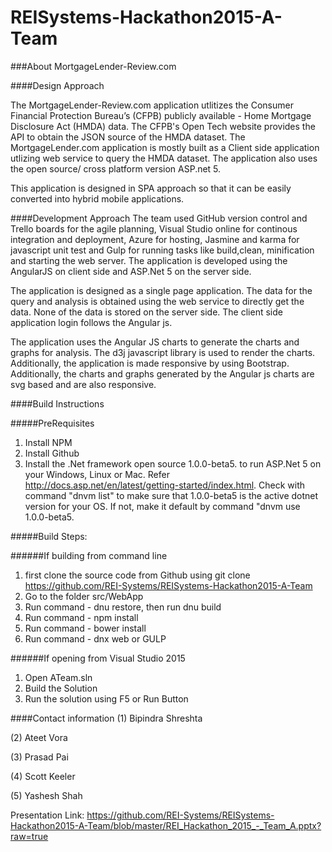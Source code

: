 # REISystems-Hackathon2015-A-Team

###About MortgageLender-Review.com

####Design Approach

The MortgageLender-Review.com application utlitizes the Consumer Financial Protection Bureau’s (CFPB) publicly available - Home Mortgage Disclosure Act (HMDA) data. The CFPB's Open Tech website provides the API to obtain the JSON source of the HMDA dataset.
The MortgageLender.com application is mostly built as a Client side application utlizing web service to query the HMDA dataset. The application also uses the open source/ cross platform version ASP.net 5. 

This application is designed in SPA approach so that it can be easily converted into hybrid mobile applications. 

####Development Approach
The team used GitHub version control and Trello boards for the agile planning, Visual Studio online for continous integration and deployment, Azure for hosting, Jasmine and karma for javascript unit test and Gulp for running tasks like build,clean, minification and starting the web server. The application is developed using the AngularJS on client side and ASP.Net 5 on the server side. 

The application is designed as a single page application. The data for the query and analysis is obtained using the web service to directly get the data. None of the data is stored on the server side. The client side application login follows the Angular js.

The application uses the Angular JS charts to generate the charts and graphs for analysis. The d3j javascript library is used to render the charts. Additionally, the application is made responsive by using Bootstrap. Additionally, the charts and graphs generated by the Angular js charts are svg based and are also responsive. 



####Build Instructions

#####PreRequisites
1. Install NPM
2. Install Github
3. Install the .Net framework open source 1.0.0-beta5. to run ASP.Net 5 on your Windows, Linux or Mac.  Refer http://docs.asp.net/en/latest/getting-started/index.html. Check with command "dnvm list" to make sure that 1.0.0-beta5 is the active  dotnet version for your OS. If not, make it default by command "dnvm use 1.0.0-beta5.

#####Build Steps:

######If building from command line 
1. first clone the source code from Github using git clone https://github.com/REI-Systems/REISystems-Hackathon2015-A-Team
2. Go to the folder src/WebApp
3. Run command - dnu restore, then run dnu build 
4. Run command - npm install
5. Run command - bower install
6. Run command - dnx web or GULP

######If opening from Visual Studio 2015
1. Open ATeam.sln 
2. Build the Solution
3. Run the solution using F5 or Run Button

####Contact information 
(1) Bipindra Shreshta

(2) Ateet Vora
    
(3) Prasad Pai
    
(4) Scott Keeler
    
(5) Yashesh Shah

Presentation Link: 
https://github.com/REI-Systems/REISystems-Hackathon2015-A-Team/blob/master/REI_Hackathon_2015_-_Team_A.pptx?raw=true

